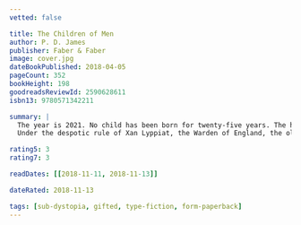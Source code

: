 ```yaml
---
vetted: false

title: The Children of Men
author: P. D. James
publisher: Faber & Faber
image: cover.jpg
dateBookPublished: 2018-04-05
pageCount: 352
bookHeight: 198
goodreadsReviewId: 2590628611
isbn13: 9780571342211

summary: |
  The year is 2021. No child has been born for twenty-five years. The human race faces extinction.
  Under the despotic rule of Xan Lyppiat, the Warden of England, the old are despairing and the young cruel. Theo Faren, a cousin of the Warden, lives a solitary life in this ominous atmosphere. That is, until a chance encounter with a young woman leads him into contact with a group of dissenters. Suddenly his life is changed irrevocably as he faces agonising choices which could affect the future of mankind.

rating5: 3
rating7: 3

readDates: [[2018-11-11, 2018-11-13]]

dateRated: 2018-11-13

tags: [sub-dystopia, gifted, type-fiction, form-paperback]
---
```

